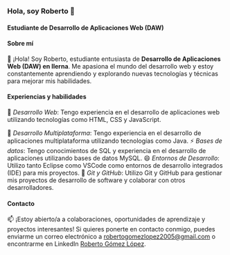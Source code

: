 ### Hola, soy Roberto 👋
#### Estudiante de Desarrollo de Aplicaciones Web (DAW)

#### Sobre mí
🔭 ¡Hola! Soy Roberto, estudiante entusiasta de **Desarrollo de Aplicaciones Web (DAW) en Ilerna**. Me apasiona el mundo del desarrollo web y estoy constantemente aprendiendo y explorando nuevas tecnologías y técnicas para mejorar mis habilidades.

#### Experiencias y habilidades
🌱 *Desarrollo Web*: Tengo experiencia en el desarrollo de aplicaciones web utilizando tecnologías como HTML, CSS y JavaScript.

🌱 *Desarrollo Multiplataforma*: Tengo experiencia en el desarrollo de aplicaciones multiplataforma utilizando tecnologías como Java.
⚡ *Bases de datos*: Tengo conocimientos de SQL y experiencia en el desarrollo de aplicaciones utilizando bases de datos MySQL.
😄 *Entornos de Desarrollo*: Utilizo tanto Eclipse como VSCode como entornos de desarrollo integrados (IDE) para mis proyectos.
👯 *Git y GitHub*: Utilizo Git y GitHub para gestionar mis proyectos de desarrollo de software y colaborar con otros desarrolladores.

#### Contacto
📫 ¡Estoy abierto/a a colaboraciones, oportunidades de aprendizaje y proyectos interesantes! Si quieres ponerte en contacto conmigo, puedes enviarme un correo electrónico a [robertogomezlopez2005@gmail.com](robertogomezlopez2005@gmail.com) o encontrarme en LinkedIn [Roberto Gómez López](https://www.linkedin.com/in/roberto-gómez-lópez-72b0022a0/).

<!--
**RoGoLo-05/RoGoLo-05** is a ✨ _special_ ✨ repository because its `README.md` (this file) appears on your GitHub profile.

Here are some ideas to get you started:

- 🔭 I’m currently working on ...
- 🌱 I’m currently learning ...
- 👯 I’m looking to collaborate on ...
- 🤔 I’m looking for help with ...
- 💬 Ask me about ...
- 📫 How to reach me: ...
- 😄 Pronouns: ...
- ⚡ Fun fact: ...
-->
